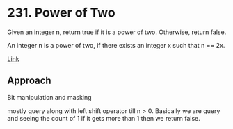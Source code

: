 # 231. Power of Two

Given an integer n, return true if it is a power of two. Otherwise, return false.

An integer n is a power of two, if there exists an integer x such that n == 2x.

[Link](https://leetcode.com/problems/power-of-two/description/)

## Approach

Bit manipulation and masking

mostly query along with left shift operator till n > 0. Basically we are query and seeing the count of 1 if it gets more than 1 then we return false.